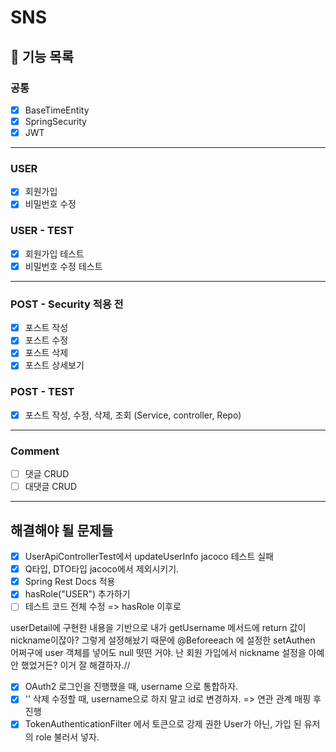 # SNS 
## 🚀 기능 목록
### 공통
- [x] BaseTimeEntity
- [x] SpringSecurity
- [x] JWT  
  
<hr>  

  
### USER
- [x] 회원가입 
- [x] 비밀번호 수정
  
### USER - TEST
- [x] 회원가입 테스트
- [x] 비밀번호 수정 테스트  

<hr>  

### POST - Security 적용 전
- [x] 포스트 작성
- [x] 포스트 수정
- [x] 포스트 삭제
- [x] 포스트 상세보기  
  
### POST - TEST
- [x] 포스트 작성, 수정, 삭제, 조회 (Service, controller, Repo)  
  
<hr>  
  
### Comment
- [ ] 댓글 CRUD
- [ ] 대댓글 CRUD

<hr>  

## 해결해야 될 문제들
- [x] UserApiControllerTest에서 updateUserInfo jacoco 테스트 실패
- [x] Q타입, DTO타입 jacoco에서 제외시키기.
- [x] Spring Rest Docs 적용
- [x] hasRole("USER") 추가하기
- [ ] 테스트 코드 전체 수정 => hasRole 이후로

userDetail에 구현한 내용을 기반으로 내가 getUsername 메서드에 return 값이 nickname이잖아?
그렇게 설정해놨기 때문에  @Beforeeach 에 설정한 setAuthen 어쩌구에 
user 객체를 넣어도 null 떳떤 거야. 난 회원 가입에서 nickname 설정을 아예 안 했었거든?
이거 잘 해결하자.//  
  
- [x] OAuth2 로그인을 진행했을 때, username 으로 통합하자.
- [x] '' 삭제 수정할 때, username으로 하지 말고 id로 변경하자. => 연관 관계 매핑 후 진행
- [x] TokenAuthenticationFilter 에서 토큰으로 강제 권한 User가 아닌, 가입 된 유저의 role 불러서 넣자.
